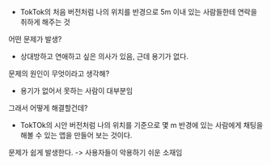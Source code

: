 - TokTok의 처음 버전처럼 나의 위치를 반경으로 5m 이내 있는 사람들한테 연락을 취하게 해주는 것

어떤 문제가 발생?
- 상대방하고 연애하고 싶은 의사가 있음, 근데 용기가 없다. 

문제의 원인이 무엇이라고 생각해?
- 용기가 없어서 못하는 사람이 대부분임

그래서 어떻게 해결할건데?
- TokTOk의 시안 버전처럼 나의 위치를 기준으로 몇 m 반경에 있는 사람에게 채팅을 해볼 수 있는 앱을 만들어 보는 것이다.


문제가 쉽게 발생한다. 
-> 사용자들이 악용하기 쉬운 소재임